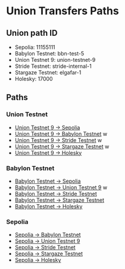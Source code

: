 # Union Transfers Paths
## Union path ID
- Sepolia: 11155111
- Babylon Testnet: bbn-test-5
- Union Testnet 9: union-testnet-9
- Stride Testnet: stride-internal-1
- Stargaze Testnet: elgafar-1
- Holesky: 17000

## Paths

### Union Testnet
- [Union Testnet 9 → Sepolia](https://app.union.build/transfer?source=union-testnet-9&destination=11155111)
- [Union Testnet 9 → Babylon Testnet](https://app.union.build/transfer?source=union-testnet-9&destination=bbn-test-5) w
- [Union Testnet 9 → Stride Testnet](https://app.union.build/transfer?source=union-testnet-9&destination=stride-internal-1) w
- [Union Testnet 9 → Stargaze Testnet](https://app.union.build/transfer?source=union-testnet-9&destination=elgafar-1) w
- [Union Testnet 9 → Holesky](https://app.union.build/transfer?source=union-testnet-9&destination=17000)

### Babylon Testnet
- [Babylon Testnet → Sepolia](https://app.union.build/transfer?source=bbn-test-5&destination=11155111)
- [Babylon Testnet → Union Testnet 9](https://app.union.build/transfer?source=bbn-test-5&destination=union-testnet-9) w
- [Babylon Testnet → Stride Testnet](https://app.union.build/transfer?source=bbn-test-5&destination=stride-internal-1)
- [Babylon Testnet → Stargaze Testnet](https://app.union.build/transfer?source=bbn-test-5&destination=elgafar-1)
- [Babylon Testnet → Holesky](https://app.union.build/transfer?source=bbn-test-5&destination=17000)

### Sepolia
- [Sepolia → Babylon Testnet](https://app.union.build/transfer?source=11155111&destination=bbn-test-5)
- [Sepolia → Union Testnet 9](https://app.union.build/transfer?source=11155111&destination=union-testnet-9)
- [Sepolia → Stride Testnet](https://app.union.build/transfer?source=11155111&destination=stride-internal-1)
- [Sepolia → Stargaze Testnet](https://app.union.build/transfer?source=11155111&destination=elgafar-1)
- [Sepolia → Holesky](https://app.union.build/transfer?source=11155111&destination=17000)

